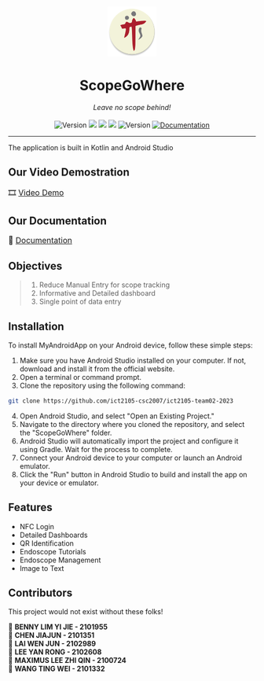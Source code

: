 <p align="center">
    <br />
    <img src="app\src\main\res\mipmap-xxxhdpi\ic_launcher_round.png" alt="TTSH Logo" style="width: 20%; height: auto;"/>
    <h1 align="center">ScopeGoWhere</h1>
</p>

<p align="center">
    <i>Leave no scope behind!</i>
    <br />
    <br />
    <img alt="Version" src="https://img.shields.io/badge/version-1.0.0-blue.svg?cacheSeconds=2592000" />
    <img src="https://img.shields.io/badge/Android--SDK-33-brightgreen" />
    <img src="https://img.shields.io/badge/Coded%20By%20Humans-70%25-brightgreen" />
    <img src="https://img.shields.io/badge/Coded%20By%20Chat--GPT-30%25-red" />
      <img alt="Version" src="https://img.shields.io/badge/version-0.1.0-blue.svg?cacheSeconds=2592000" />
  <a href="https://github.com/ict2105-csc2007/ict2105-team02-2023-docs" target="_blank">
    <img alt="Documentation" src="https://img.shields.io/badge/documentation-yes-brightgreen.svg" />
  </a><br />
<hr>

The application is built in Kotlin and Android Studio
## <b>Our Video Demostration</b>
<font size="3">🎞️ [Video Demo](https://www.youtube.com/watch?v=osqsvystBO8&ab_channel=BennyLim)</font>
## <b>Our Documentation</b>
<font size="3">📄 [Documentation](https://github.com/ict2105-csc2007/ict2105-team02-2023-docs)</font>
## <b>Objectives</b>

> 1. Reduce Manual Entry for scope tracking  
> 2. Informative and Detailed dashboard
> 3. Single point of data entry 

## <b>Installation</b>
To install MyAndroidApp on your Android device, follow these simple steps:

1. Make sure you have Android Studio installed on your computer. If not, download and install it from the official website.
2. Open a terminal or command prompt.
3. Clone the repository using the following command:
```bash
git clone https://github.com/ict2105-csc2007/ict2105-team02-2023
```
4. Open Android Studio, and select "Open an Existing Project."
5. Navigate to the directory where you cloned the repository, and select the "ScopeGoWhere" folder.
6. Android Studio will automatically import the project and configure it using Gradle. Wait for the process to complete.
7. Connect your Android device to your computer or launch an Android emulator.
8. Click the "Run" button in Android Studio to build and install the app on your device or emulator.
## <b>Features</b>
- NFC Login
- Detailed Dashboards
- QR Identification
- Endoscope Tutorials
- Endoscope Management
- Image to Text

## <b>Contributors</b>

This project would not exist without these folks!

🧑 **BENNY LIM YI JIE - 2101955**  
🧑 **CHEN JIAJUN - 2101351**  
🧑 **LAI WEN JUN - 2102989**  
👩 **LEE YAN RONG - 2102608**  
🧑 **MAXIMUS LEE ZHI QIN - 2100724**  
🧑 **WANG TING WEI - 2101332**  
